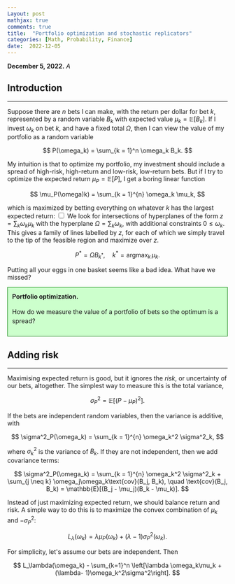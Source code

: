 ```yaml
---
Layout: post
mathjax: true
comments: true
title:  "Portfolio optimization and stochastic replicators"
categories: [Math, Probability, Finance]
date:  2022-12-05
---
```


**December 5, 2022.** *A*

## Introduction
---

Suppose there are $n$ bets I can make, with the return per dollar for
bet $k$, represented by a random variable $B_k$
with expected value $\mu_k = \mathbb{E}[B_k]$.
If I invest $\omega_k$ on bet
$k$, and have a fixed total $\Omega$, then I can view the value of my
portfolio as a random variable

$$
P(\omega_k) = \sum_{k = 1}^n \omega_k B_k.
$$

My intuition is that to optimize my portfolio, my investment should
include a spread of high-risk, high-return and low-risk, low-return bets.
But if I try to optimize the expected return $\mu_P = \mathbb{E}[P]$, I get a boring linear function

$$
\mu_P(\omega)k) = \sum_{k =
1}^{n} \omega_k \mu_k,
$$

which is maximized by betting everything on whatever $k$ has the
largest expected return:<label for="sn-1"
       class="margin-toggle sidenote-number">
</label>
<input type="checkbox"
       id="sn-1"
       class="margin-toggle"/>
	   <span class="sidenote">We look for intersections of hyperplanes
	   of the form $z = \sum_k \omega_k \mu_k$ with the hyperplane
	   $\Omega = \sum_k\omega_k$, with additional constraints $0 \leq
	   \omega_k$. This gives a family of lines labelled by $z$, for
	   each of which we simply travel to the tip of the feasible
	   region and maximize over $z$.</span>

$$
P^* = \Omega B_{k^*}, \quad k^* = \text{argmax}_k\,\mu_k.
$$

Putting all your eggs in one basket seems like a bad idea. What have we missed?

<div style="background-color: #cfc ; padding: 10px; border: 1px
solid green; line-height:1.5">
<b>Portfolio optimization.</b> <br>

How do we measure the value of a portfolio of bets so the optimum is a spread?
</div>

## Adding risk
---

Maximising expected return is good, but it ignores the *risk*, or
uncertainty of our bets, altogether.
The simplest way to measure this is the total variance,

$$
\sigma^2_P = \mathbb{E}[(P - \mu_P)^2].
$$

If the bets are independent random variables, then the variance is
additive, with

$$
\sigma^2_P(\omega_k) = \sum_{k =
1}^{n} \omega_k^2 \sigma^2_k,
$$

where $\sigma^2_k$ is the variance of $B_k$.
If they are not independent, then we add covariance terms:

$$
\sigma^2_P(\omega_k) = \sum_{k = 1}^{n} \omega_k^2 \sigma^2_k + \sum_{j \neq k}
\omega_j\omega_k\text{cov}(B_j, B_k), \quad \text{cov}(B_j, B_k) =
\mathbb{E}[(B_j - \mu_j)(B_k - \mu_k)].
$$

Instead of just maximizing expected return, we should balance return
and risk. A simple way to do this is to maximize the convex
combination of $\mu_k$ and $-\sigma^2_P$:

$$
L_\lambda(\omega_k) = \lambda \mu_P(\omega_k) + (\lambda -
1)\sigma^2_P(\omega_k).
$$

For simplicity, let's assume our bets are independent. Then

$$
L_\lambda(\omega_k) - \sum_{k=1}^n
\left[\lambda \omega_k\mu_k + (\lambda- 1)\omega_k^2\sigma^2\right].
$$
